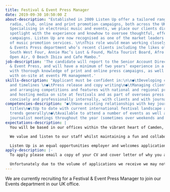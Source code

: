 ```yaml
---
title: Festival & Event Press Manager
date: 2019-09-30 10:50:00 Z
about-description: "Established in 2009 Listen Up offer a tailored range of bespoke
  radio, club, online and print promotion campaigns, both across the UK and worldwide.
  Specialising in electronic music and events, we place our clients directly in the
  spotlight with the experience and knowhow to oversee thoughtful, effective and engaging
  campaigns. Listen Up are now recognised as one of the market leaders in the world
  of music promotion services. \n\nThis role would mean working closely with the Festival
  & Events Press department who’s recent clients including the likes of Parklife,
  South West Four, Annie Mac’s Lost & Found, Malta Tourist Board, Afro Nation, FLY
  Open Air, O Beach Ibiza and Cafe Mambo."
job-description: 'The candidate will report to the Senior Account Director: Festival
  & Event Press, and will have a minimum of two years’ experience in a similar role,
  with thorough knowledge of print and online press campaigns, as well as experience
  with on-site at events PR management.'
skills-description: "Applicant must be confident in:\n\n●\tDeveloping campaign strategies
  and timelines \n●\tPress release and copy writing\n●\tManaging client expectations\n●\tPitching
  and arranging competitions and features with national and regional press\n●\tCoordinating
  and hosting media on site at festivals and as part of overseas press trips\n●\tCommunicating
  concisely and professionally internally, with clients and with journalists \n"
competencies-description: "●\tHave existing relationships with key journalists and
  titles\n●\tUp to date with current international festival landscape as well as industry
  trends generally\n●\tAvailable to attend a number of events as well as client &
  journalist meetings throughout the year (sometimes over weekends and bank holidays)\n"
expectations-description: |
  You will be based in our offices within the vibrant heart of Camden, a few minutes’ walk from excellent transport links with the added delights of the world famous market.

  We value and listen to our staff whilst maintaining a fun and collaborative environment,encourage new ideas and offer career progression. Our staff events are legendary and you will be joining our well established team where you will be given genuine care and support from your colleagues and Directors.

  Listen Up is an equal opportunities employer and welcomes applications from all suitably qualified persons regardless of their race, sex, disability, religion/belief, sexual orientation or age.
apply-description: |-
  To apply please email a copy of your CV and cover letter of why you are right for this role to recruitment@listen-up.biz. Please note applicants without a cover letter will not be considered.

  Unfortunately due to the volume of applications we receive we may not be able to respond to all applications but thank you for your interest in working with us, please keep an eye out on our website for any future opportunities.
---
```


We are currently recruiting for a Festival & Event Press Manager to join our Events department in our UK office. 